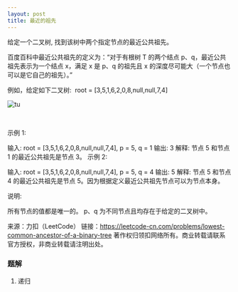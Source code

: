 ```yaml
---
layout: post
title: 最近的祖先
---
```

给定一个二叉树, 找到该树中两个指定节点的最近公共祖先。

百度百科中最近公共祖先的定义为：“对于有根树 T 的两个结点 p、q，最近公共祖先表示为一个结点 x，满足 x 是 p、q 的祖先且 x 的深度尽可能大（一个节点也可以是它自己的祖先）。”

例如，给定如下二叉树:  root = [3,5,1,6,2,0,8,null,null,7,4]

![tu](../imgfromleetcode/binarytree.png)

 

示例 1:

输入: root = [3,5,1,6,2,0,8,null,null,7,4], p = 5, q = 1
输出: 3
解释: 节点 5 和节点 1 的最近公共祖先是节点 3。
示例 2:

输入: root = [3,5,1,6,2,0,8,null,null,7,4], p = 5, q = 4
输出: 5
解释: 节点 5 和节点 4 的最近公共祖先是节点 5。因为根据定义最近公共祖先节点可以为节点本身。
 

说明:

所有节点的值都是唯一的。
p、q 为不同节点且均存在于给定的二叉树中。

来源：力扣（LeetCode）
链接：https://leetcode-cn.com/problems/lowest-common-ancestor-of-a-binary-tree
著作权归领扣网络所有。商业转载请联系官方授权，非商业转载请注明出处。

### 题解

1. 递归

```